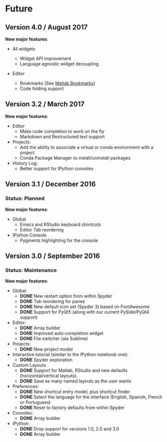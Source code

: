 # Future

## Version 4.0 / August 2017

**New major features**:

* All widgets 
  - Widget API improvement
  - Language agnostic widget decoupling

* Editor
  - Bookmarks (See [Matlab Bookmarks](http://blogs.mathworks.com/community//2007/06/15/scroll-less-with-editor-bookmarks/))
  - Code folding support

## Version 3.2 / March 2017
**New major features**:
* Editor
    - Make code completion to work on the fly
    - Markdown and Restructured text support
* Projects:
    - Add the ability to associate a virtual or conda environment with a project
    - Conda Package Manager to install/uninstall packages
* History Log:
    - Better support for IPython consoles

## Version 3.1 / December 2016
### Status: Planned

**New major features**:
* Global
    - Emacs and RStudio keyboard shortcuts
    - Editor Tab reordering
* IPython Console
    - Pygments highlighting for the console

## Version 3.0 / September 2016
### Status: Maintenance

**New major features**:

* Global:
    - **DONE** New restart option from within Spyder
    - **DONE** Tab reordering for panes
    - **DONE** New default icon set (Spyder 3) based on FontAwesome
    - **DONE** Support for PyQt5 (along with our current PySide/PyQt4 support)
* Editor:
    - **DONE** Array builder
    - **DONE** Improved auto-completion widget
    - **DONE** File switcher (ala Sublime)
* Projects:
    - **DONE** New project model
* Interactive tutorial (similar to the IPython notebook one):
    - **DONE** Spyder exploration
* Custom Layouts
    - **DONE** Support for Matlab, RStudio and new defaults (horizontal/vertical layouts).
    - **DONE** Save as many named layouts as the user wants
* Preferences:
    - **DONE** New shortcut entry model, plus shortcut finder
    - **DONE** Select the language for the interface (English, Spanish, French or Portuguses)
    - **DONE** Reset to factory defaults from within Spyder
* Consoles:
    - **DONE** Array builder
* IPython:
    - **DONE** Drop support for versions 1.0, 2.0 and 3.0
    - **DONE** Array builder
